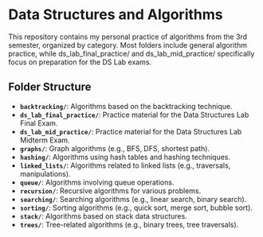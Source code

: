# Data Structures and Algorithms

This repository contains my personal practice of algorithms from the 3rd semester, organized by category. Most folders include general algorithm practice, while ds_lab_final_practice/ and ds_lab_mid_practice/ specifically focus on preparation for the DS Lab exams.

## Folder Structure

- **`backtracking/`**: Algorithms based on the backtracking technique.
- **`ds_lab_final_practice/`**: Practice material for the Data Structures Lab Final Exam.
- **`ds_lab_mid_practice/`**: Practice material for the Data Structures Lab Midterm Exam.
- **`graphs/`**: Graph algorithms (e.g., BFS, DFS, shortest path).
- **`hashing/`**: Algorithms using hash tables and hashing techniques.
- **`linked_lists/`**: Algorithms related to linked lists (e.g., traversals, manipulations).
- **`queue/`**: Algorithms involving queue operations.
- **`recursion/`**: Recursive algorithms for various problems.
- **`searching/`**: Searching algorithms (e.g., linear search, binary search).
- **`sorting/`**: Sorting algorithms (e.g., quick sort, merge sort, bubble sort).
- **`stack/`**: Algorithms based on stack data structures.
- **`trees/`**: Tree-related algorithms (e.g., binary trees, tree traversals).
